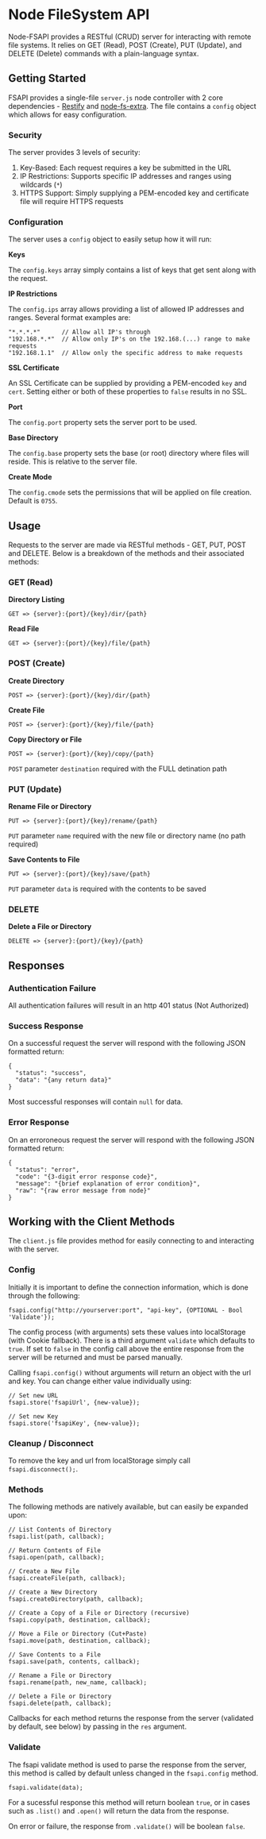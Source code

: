 # Node FileSystem API

Node-FSAPI provides a RESTful (CRUD) server for interacting with remote file systems. It relies on 
GET (Read), POST (Create), PUT (Update), and DELETE (Delete) commands with a plain-language syntax. 

## Getting Started

FSAPI provides a single-file `server.js` node controller with 2 core dependencies - [Restify](http://mcavage.github.io/node-restify) 
and [node-fs-extra](https://github.com/jprichardson/node-fs-extra). The file contains a `config` object which allows for easy configuration.

### Security

The server provides 3 levels of security:

1. Key-Based: Each request requires a key be submitted in the URL
2. IP Restrictions: Supports specific IP addresses and ranges using wildcards (`*`)
3. HTTPS Support: Simply supplying a PEM-encoded key and certificate file will require HTTPS requests

### Configuration

The server uses a `config` object to easily setup how it will run:

**Keys**

The `config.keys` array simply contains a list of keys that get sent along with the request.

**IP Restrictions**

The `config.ips` array allows providing a list of allowed IP addresses and ranges. Several format examples are:

```
"*.*.*.*"      // Allow all IP's through
"192.168.*.*"  // Allow only IP's on the 192.168.(...) range to make requests
"192.168.1.1"  // Allow only the specific address to make requests
```

**SSL Certificate**

An SSL Certificate can be supplied by providing a PEM-encoded `key` and `cert`. Setting either or both of these properties to `false` results in no SSL.

**Port**

The `config.port` property sets the server port to be used.

**Base Directory**

The `config.base` property sets the base (or root) directory where files will reside. This is relative to the server file.

**Create Mode**

The `config.cmode` sets the permissions that will be applied on file creation. Default is `0755`.

## Usage

Requests to the server are made via RESTful methods - GET, PUT, POST and DELETE. Below is a breakdown of the methods and their associated methods:

### GET (Read)

**Directory Listing**

`GET => {server}:{port}/{key}/dir/{path}`

**Read File**

`GET => {server}:{port}/{key}/file/{path}`

### POST (Create)

**Create Directory**

`POST => {server}:{port}/{key}/dir/{path}`

**Create File**

`POST => {server}:{port}/{key}/file/{path}`

**Copy Directory or File**

`POST => {server}:{port}/{key}/copy/{path}`

`POST` parameter `destination` required with the FULL detination path

### PUT (Update)

**Rename File or Directory**

`PUT => {server}:{port}/{key}/rename/{path}`

`PUT` parameter `name` required with the new file or directory name (no path required)

**Save Contents to File**

`PUT => {server}:{port}/{key}/save/{path}`

`PUT` parameter `data` is required with the contents to be saved

### DELETE

**Delete a File or Directory**

`DELETE => {server}:{port}/{key}/{path}`

## Responses

### Authentication Failure

All authentication failures will result in an http 401 status (Not Authorized)

### Success Response

On a successful request the server will respond with the following JSON formatted return:

```
{
  "status": "success",
  "data": "{any return data}"
}
```

Most successful responses will contain `null` for data.

### Error Response

On an erroroneous request the server will respond with the following JSON formatted return:

```
{
  "status": "error",
  "code": "{3-digit error response code}",
  "message": "{brief explanation of error condition}",
  "raw": "{raw error message from node}"
}
```

## Working with the Client Methods

The `client.js` file provides method for easily connecting to and interacting with the server.

### Config

Initially it is important to define the connection information, which is done through the following:

```
fsapi.config("http://yourserver:port", "api-key", {OPTIONAL - Bool 'Validate'});
```

The config process (with arguments) sets these values into localStorage (with Cookie fallback). There is a third argument `validate` which defaults to `true`. 
If set to `false` in the config call above the entire response from the server will be returned and must be parsed manually.

Calling `fsapi.config()` without arguments will return an object with the url and key. You can change either value individually using:

```
// Set new URL
fsapi.store('fsapiUrl', {new-value});

// Set new Key
fsapi.store('fsapiKey', {new-value});
```

### Cleanup / Disconnect

To remove the key and url from localStorage simply call `fsapi.disconnect();`.

### Methods

The following methods are natively available, but can easily be expanded upon:

```
// List Contents of Directory
fsapi.list(path, callback);

// Return Contents of File
fsapi.open(path, callback);

// Create a New File
fsapi.createFile(path, callback);

// Create a New Directory
fsapi.createDirectory(path, callback);

// Create a Copy of a File or Directory (recursive)
fsapi.copy(path, destination, callback);

// Move a File or Directory (Cut+Paste)
fsapi.move(path, destination, callback);

// Save Contents to a File
fsapi.save(path, contents, callback);

// Rename a File or Directory
fsapi.rename(path, new_name, callback);

// Delete a File or Directory
fsapi.delete(path, callback);
```

Callbacks for each method returns the response from the server (validated by default, see below) by passing in the `res` argument.

### Validate

The fsapi validate method is used to parse the response from the server, this method is called by default unless changed in the `fsapi.config` method.

```
fsapi.validate(data);
```

For a sucessful response this method will return boolean `true`, or in cases such as `.list()` and `.open()` will return the 
data from the response.

On error or failure, the response from `.validate()` will be boolean `false`.
